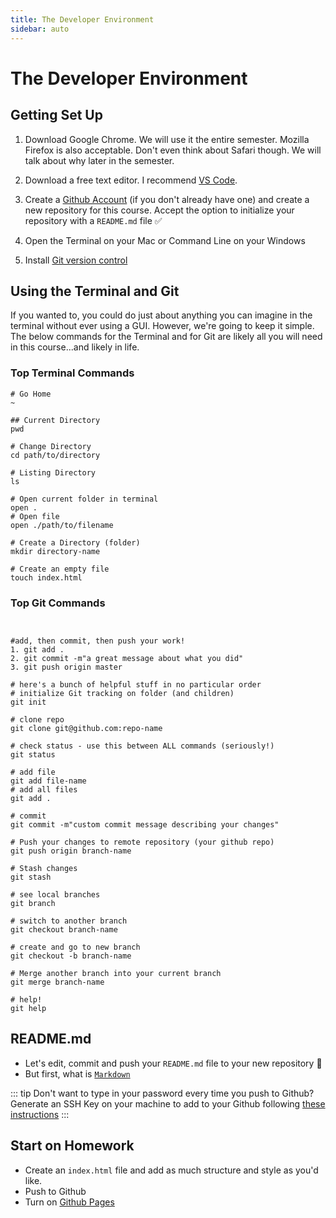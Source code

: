 ```yaml
---
title: The Developer Environment
sidebar: auto
---
```


# The Developer Environment

## Getting Set Up

1. Download Google Chrome. We will use it the entire semester. Mozilla Firefox is also acceptable. Don't even think about Safari though. We will talk about why later in the semester.
1. Download a free text editor. I recommend [VS Code](https://code.visualstudio.com/).
1. Create a [Github Account](https://github.com/) (if you don't already have one) and create a new repository for this course. Accept the option to initialize your repository with a `README.md` file :white_check_mark:

1. Open the Terminal on your Mac or Command Line on your Windows
1. Install [Git version control](https://git-scm.com/downloads)

## Using the Terminal and Git

If you wanted to, you could do just about anything you can imagine in the terminal without ever using a GUI. However, we're going to keep it simple. The below commands for the Terminal and for Git are likely all you will need in this course...and likely in life.

### Top Terminal Commands

```shell
# Go Home
~

## Current Directory
pwd

# Change Directory
cd path/to/directory

# Listing Directory
ls

# Open current folder in terminal
open .
# Open file
open ./path/to/filename

# Create a Directory (folder)
mkdir directory-name

# Create an empty file
touch index.html
```

### Top Git Commands

```git


#add, then commit, then push your work!
1. git add .
2. git commit -m"a great message about what you did"
3. git push origin master

# here's a bunch of helpful stuff in no particular order
# initialize Git tracking on folder (and children)
git init

# clone repo
git clone git@github.com:repo-name

# check status - use this between ALL commands (seriously!)
git status

# add file
git add file-name
# add all files
git add .

# commit
git commit -m"custom commit message describing your changes"

# Push your changes to remote repository (your github repo)
git push origin branch-name

# Stash changes
git stash

# see local branches
git branch

# switch to another branch
git checkout branch-name

# create and go to new branch
git checkout -b branch-name

# Merge another branch into your current branch
git merge branch-name

# help!
git help

```

## README.md

- Let's edit, commit and push your `README.md` file to your new repository :tada:
- But first, what is [`Markdown`](https://github.com/adam-p/markdown-here/wiki/Markdown-Cheatsheet)

::: tip Don't want to type in your password every time you push to Github?
Generate an SSH Key on your machine to add to your Github following [these instructions](https://help.github.com/en/github/authenticating-to-github/connecting-to-github-with-ssh)
:::

## Start on Homework

- Create an `index.html` file and add as much structure and style as you'd like.
- Push to Github
- Turn on [Github Pages](https://help.github.com/en/github/working-with-github-pages)

<!-- ## Next: [HTML Lesson & Setting up Github Pages →](lesson-2.md-disabled) -->

